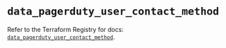 # `data_pagerduty_user_contact_method`

Refer to the Terraform Registry for docs: [`data_pagerduty_user_contact_method`](https://registry.terraform.io/providers/pagerduty/pagerduty/3.5.2/docs/data-sources/user_contact_method).
